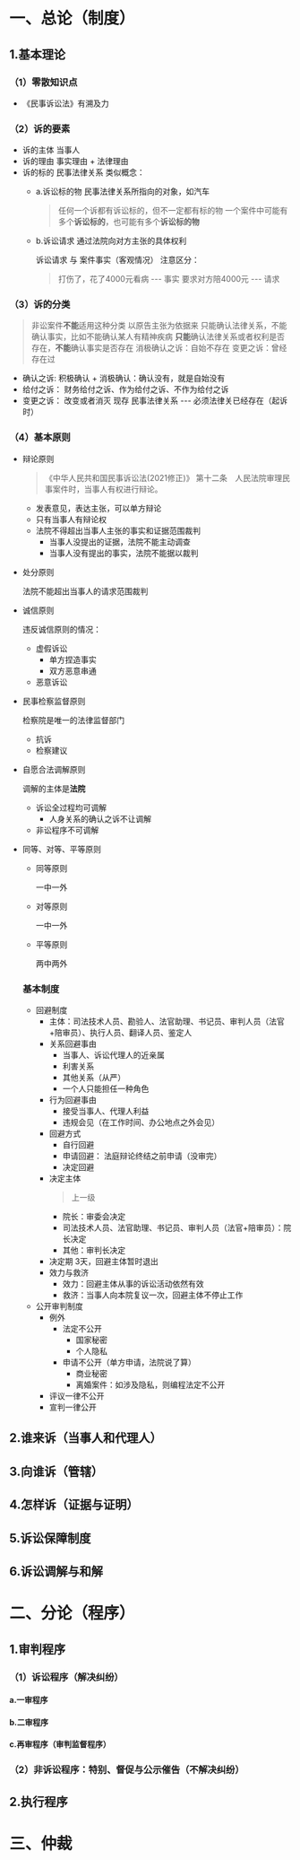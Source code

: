 # 一、总论（制度）
## 1.基本理论
### （1）零散知识点
- 《民事诉讼法》有溯及力

### （2）诉的要素
- 诉的主体  当事人
- 诉的理由  事实理由 + 法律理由
- 诉的标的  民事法律关系
  类似概念：
  - a.诉讼标的物
    民事法律关系所指向的对象，如汽车
    > 任何一个诉都有诉讼标的，但不一定都有标的物
    > 一个案件中可能有多个**诉讼标的**，也可能有多个**诉讼标的物**

  - b.诉讼请求
    通过法院向对方主张的具体权利

    诉讼请求  与  案件事实（客观情况）   注意区分：

    >打伤了，花了4000元看病  --- 事实
    >要求对方陪4000元        --- 请求

### （3）诉的分类
> 非讼案件**不能**适用这种分类
> 以原告主张为依据来
> 只能确认法律关系，不能确认事实，比如不能确认某人有精神疾病
> **只能**确认法律关系或者权利是否存在，**不能**确认事实是否存在
> 消极确认之诉：自始不存在    变更之诉：曾经存在过

- 确认之诉:  积极确认 + 消极确认：确认没有，就是自始没有
- 给付之诉： 财务给付之诉、作为给付之诉、不作为给付之诉
- 变更之诉： 改变或者消灭   现存  民事法律关系 ---  必须法律关已经存在（起诉时）

### （4）基本原则
- 辩论原则
  > 《中华人民共和国民事诉讼法(2021修正)》
  > 第十二条　人民法院审理民事案件时，当事人有权进行辩论。
  - 发表意见，表达主张，可以单方辩论
  - 只有当事人有辩论权
  - 法院不得超出当事人主张的事实和证据范围裁判
    - 当事人没提出的证据，法院不能主动调查
    - 当事人没有提出的事实，法院不能据以裁判
- 处分原则
  
  法院不能超出当事人的请求范围裁判

- 诚信原则

  违反诚信原则的情况：
  - 虚假诉讼
    - 单方捏造事实
    - 双方恶意串通
  - 恶意诉讼

- 民事检察监督原则

  检察院是唯一的法律监督部门

  - 抗诉
  - 检察建议

- 自愿合法调解原则

  调解的主体是**法院**

  - 诉讼全过程均可调解
    - 人身关系的确认之诉不让调解
  - 非讼程序不可调解

- 同等、对等、平等原则
  - 同等原则
    
    一中一外
    
  - 对等原则

    一中一外

  - 平等原则

    两中两外

  ### 基本制度
  - 回避制度
    - 主体：司法技术人员、勘验人、法官助理、书记员、审判人员（法官+陪审员）、执行人员、翻译人员、鉴定人
    - 关系回避事由
      - 当事人、诉讼代理人的近亲属
      - 利害关系
      - 其他关系（从严）
      - 一个人只能担任一种角色
    - 行为回避事由
      - 接受当事人、代理人利益
      - 违规会见（在工作时间、办公地点之外会见）
    - 回避方式
      - 自行回避
      - 申请回避： 法庭辩论终结之前申请（没审完）
      - 决定回避
    - 决定主体
      > 上一级
      - 院长：审委会决定
      - 司法技术人员、法官助理、书记员、审判人员（法官+陪审员）：院长决定
      - 其他：审判长决定
    - 决定期
      3天，回避主体暂时退出
    - 效力与救济
      - 效力：回避主体从事的诉讼活动依然有效
      - 救济：当事人向本院复议一次，回避主体不停止工作
  - 公开审判制度
    - 例外
      - 法定不公开
        - 国家秘密
        - 个人隐私
      - 申请不公开（单方申请，法院说了算）
        - 商业秘密
        - 离婚案件：如涉及隐私，则编程法定不公开
    - 评议一律不公开
    - 宣判一律公开
      


## 2.谁来诉（当事人和代理人）

## 3.向谁诉（管辖）

## 4.怎样诉（证据与证明）

## 5.诉讼保障制度

## 6.诉讼调解与和解

# 二、分论（程序）
## 1.审判程序
### （1）诉讼程序（解决纠纷）
#### a.一审程序
#### b.二审程序
#### c.再审程序（审判监督程序）

### （2）非诉讼程序：特别、督促与公示催告（不解决纠纷）

## 2.执行程序

# 三、仲裁

